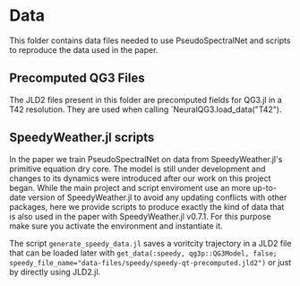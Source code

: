 # Data 

This folder contains data files needed to use PseudoSpectralNet and scripts to reproduce the data used in the paper. 

## Precomputed QG3 Files 

The JLD2 files present in this folder are precomputed fields for QG3.jl in a T42 resolution. They are used when calling `NeuralQG3.load_data("T42"). 

## SpeedyWeather.jl scripts 

In the paper we train PseudoSpectralNet on data from SpeedyWeather.jl's primitive equation dry core. The model is still under development and changes to its dynamics were introduced after our work on this project began. While the main project and script enviroment use an more up-to-date version of SpeedyWeather.jl to avoid any updating conflicts with other packages, here we provide scripts to produce exactly the kind of data that is also used in the paper with SpeedyWeather.jl v0.7.1. For this purpose make sure you activate the environment and instantiate it. 

The script `generate_speedy_data.jl` saves a voritcity trajectory in a JLD2 file that can be loaded later with `get_data(:speedy, qg3p::QG3Model, false; speedy_file_name="data-files/speedy/speedy-qt-precomputed.jld2")` or just by directly using JLD2.jl. 

